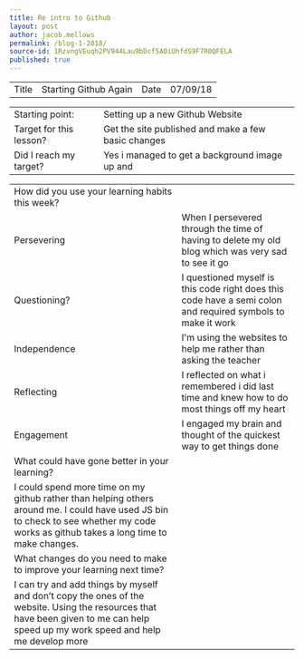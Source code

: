 ```yaml
---
title: Re intro to Github
layout: post
author: jacob.mellows
permalink: /blog-1-2018/
source-id: 1RzvngVEuqh2PV944Lau9bDcf5AOiUhfdS9F7R0QFELA
published: true
---
```

<table>
  <tr>
    <td>Title</td>
    <td>Starting Github Again</td>
    <td>Date</td>
    <td>07/09/18</td>
  </tr>
</table>


<table>
  <tr>
    <td>Starting point:</td>
    <td>Setting up a new Github Website</td>
  </tr>
  <tr>
    <td>Target for this lesson?</td>
    <td>Get the site published and make a few basic changes</td>
  </tr>
  <tr>
    <td>Did I reach my target? </td>
    <td>Yes i managed to get a background image up and </td>
  </tr>
</table>


<table>
  <tr>
    <td>How did you use your learning habits this week?</td>
    <td></td>
  </tr>
  <tr>
    <td>Persevering</td>
    <td>When I persevered through the time of having to delete my old blog which was very sad to see it go</td>
  </tr>
  <tr>
    <td>Questioning?</td>
    <td>I questioned myself is this code right does this code have  a semi colon and required symbols to make it work</td>
  </tr>
  <tr>
    <td>Independence</td>
    <td>I'm using the websites to help me rather than asking the teacher</td>
  </tr>
  <tr>
    <td>Reflecting</td>
    <td>I reflected on what i remembered i did last time and knew how to do most things off my heart </td>
  </tr>
  <tr>
    <td>Engagement</td>
    <td>I engaged my brain and thought of the quickest way to get things done</td>
  </tr>
  <tr>
    <td>What could have gone better in your learning?</td>
    <td></td>
  </tr>
  <tr>
    <td>I could spend more time on my github rather than helping others around me. I could have used JS bin to check to see whether my code works as github takes a long time to make changes.</td>
    <td></td>
  </tr>
  <tr>
    <td>What changes do you need to make to improve your learning next time?</td>
    <td></td>
  </tr>
  <tr>
    <td>I can try and add things by myself and don’t copy the ones of the website. Using the resources that  have been given to me can help speed up my work speed and help me develop more</td>
    <td></td>
  </tr>
</table>


